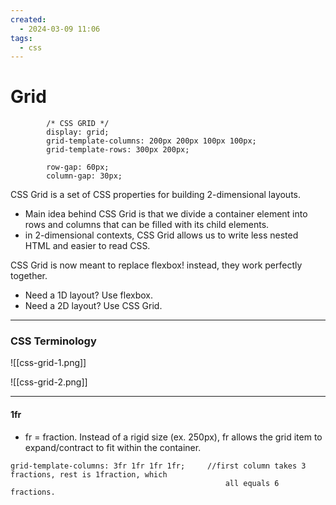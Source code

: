 ```yaml
---
created:
  - 2024-03-09 11:06
tags:
  - css
---
```

# Grid

```
        /* CSS GRID */
        display: grid;
        grid-template-columns: 200px 200px 100px 100px;
        grid-template-rows: 300px 200px;

        row-gap: 60px;
        column-gap: 30px;
```

CSS Grid is a set of CSS properties for building 2-dimensional layouts.
- Main idea behind CSS Grid is that we divide a container element into rows and columns that can be filled with its child elements.
- in 2-dimensional contexts, CSS Grid allows us to write less nested HTML and easier to read CSS.

CSS Grid is now meant to replace flexbox!  instead, they work perfectly together. 
- Need a 1D layout?  Use flexbox.
- Need a 2D layout?  Use CSS Grid.

---
### CSS Terminology

![[css-grid-1.png]]

![[css-grid-2.png]]

---
#### 1fr
- fr = fraction.  Instead of a rigid size (ex. 250px), fr allows the grid item to expand/contract to fit within the container.
```
grid-template-columns: 3fr 1fr 1fr 1fr;		//first column takes 3 fractions, rest is 1fraction, which
												all equals 6 fractions.
```